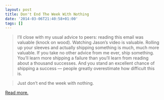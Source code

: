 ```yaml
---
layout: post
title: Don't End The Week With Nothing
date: '2014-03-06T21:40:58+01:00'
tags: []
---
```

>I’ll close with my usual advice to peers: reading this email was valuable (knock on wood). Watching Jason’s video is valuable. Rolling up your sleeves and actually shipping something is much, much more valuable. If you take no other advice from me ever, ship something. You’ll learn more shipping a failure than you’ll learn from reading about a thousand successes. And you stand an excellent chance of shipping a success — people greatly overestimate how difficult this is.

>Just don’t end the week with nothing.

[Read more.](https://training.kalzumeus.com/newsletters/archive/do-not-end-the-week-with-nothing)

